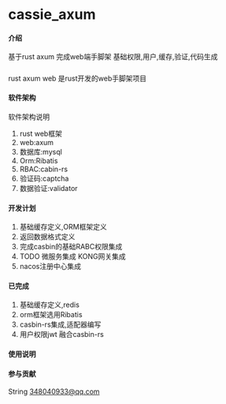 # cassie_axum

#### 介绍
   基于rust axum 完成web端手脚架
基础权限,用户,缓存,验证,代码生成
#####
rust axum web 是rust开发的web手脚架项目
#### 软件架构
软件架构说明
1.   rust  web框架
2.   web:axum
3.   数据库:mysql
4.   Orm:Ribatis
5.   RBAC:cabin-rs
6.   验证码:captcha
7.   数据验证:validator


#### 开发计划
1.  基础缓存定义,ORM框架定义
2.  返回数据格式定义
3.  完成casbin的基础RABC权限集成
4.  TODO 微服务集成 KONG网关集成
5.  nacos注册中心集成

#### 已完成
1.  基础缓存定义,redis
2.  orm框架选用Ribatis
3.  casbin-rs集成,适配器编写
4.  用户权限jwt 融合casbin-rs

#### 使用说明


#### 参与贡献
String <348040933@qq.com>
